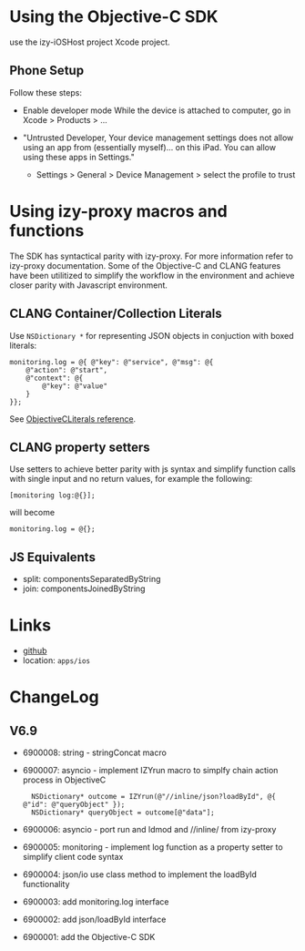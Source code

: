 # Using the Objective-C SDK
use the izy-iOSHost project Xcode project.

## Phone Setup
Follow these steps:
* Enable developer mode
     While the device is attached to computer, go in Xcode > Products > ...
* "Untrusted Developer, Your device management settings does not allow using an app from (essentially myself)... on this iPad. You can allow using these apps in Settings."

    * Settings > General > Device Management > select the profile to trust


# Using izy-proxy macros and functions
The SDK has syntactical parity with izy-proxy. For more information refer to izy-proxy documentation. Some of the Objective-C and CLANG features have been utilitized to simplify the workflow in the environment and achieve closer parity with Javascript environment.

## CLANG Container/Collection Literals 
Use `NSDictionary *` for representing JSON objects in conjuction with boxed literals:

    monitoring.log = @{ @"key": @"service", @"msg": @{
        @"action": @"start",
        @"context": @{
            @"key": @"value"
        }
    }};

See [ObjectiveCLiterals reference]. 

## CLANG property setters
Use setters to achieve better parity with js syntax and simplify function calls with single input and no return values, for example the following:

    [monitoring log:@{}];
    
will become

    monitoring.log = @{};
    
## JS Equivalents
* split: componentsSeparatedByString
* join: componentsJoinedByString

# Links
* [github]
* location: `apps/ios`

# ChangeLog

## V6.9
* 6900008: string - stringConcat macro
* 6900007: asyncio - implement IZYrun macro to simplfy chain action process in ObjectiveC

        NSDictionary* outcome = IZYrun(@"//inline/json?loadById", @{ @"id": @"queryObject" });
        NSDictionary* queryObject = outcome[@"data"];


* 6900006: asyncio - port run and ldmod and //inline/ from izy-proxy
* 6900005: monitoring - implement log function as a property setter to simplify client code syntax
* 6900004: json/io use class method to implement the loadById functionality 
* 6900003: add monitoring.log interface
* 6900002: add json/loadById interface
* 6900001: add the Objective-C SDK 

[ObjectiveCLiterals reference]: https://clang.llvm.org/docs/ObjectiveCLiterals.html
[github]: https://github.com/izyware/ios